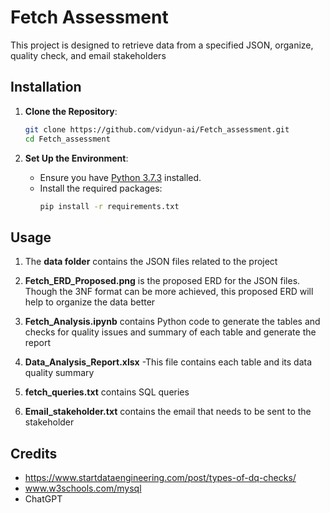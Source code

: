 # Fetch Assessment

This project is designed to retrieve data from a specified JSON, organize, quality check, and email stakeholders

## Installation

1. **Clone the Repository**:
   ```bash
   git clone https://github.com/vidyun-ai/Fetch_assessment.git
   cd Fetch_assessment
   ```

2. **Set Up the Environment**:
   - Ensure you have [Python 3.7.3](https://www.python.org/downloads/release/python-373/) installed.
   - Install the required packages:
     ```bash
     pip install -r requirements.txt
     ```

## Usage

1. The **data folder** contains the JSON files related to the project

2. **Fetch_ERD_Proposed.png** is the proposed ERD for the JSON files. Though the 3NF format can be more achieved, this proposed ERD will help to organize the data better

3. **Fetch_Analysis.ipynb** contains Python code to generate the tables and checks for quality issues and summary of each table and generate the report

4. **Data_Analysis_Report.xlsx** -This file contains each table and its data quality summary

5. **fetch_queries.txt** contains SQL queries

6. **Email_stakeholder.txt** contains the email that needs to be sent to the stakeholder

## Credits
- https://www.startdataengineering.com/post/types-of-dq-checks/
- www.w3schools.com/mysql
- ChatGPT


